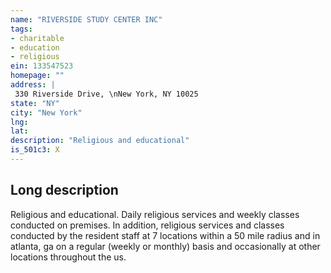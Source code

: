 ```yaml
---
name: "RIVERSIDE STUDY CENTER INC"
tags:
- charitable
- education
- religious
ein: 133547523
homepage: ""
address: |
 330 Riverside Drive, \nNew York, NY 10025
state: "NY"
city: "New York"
lng: 
lat: 
description: "Religious and educational"
is_501c3: X
---
```


## Long description

Religious and educational. Daily religious services and weekly classes conducted on premises. In addition, religious services and classes conducted by the resident staff at 7 locations within a 50 mile radius and in atlanta, ga on a regular (weekly or monthly) basis and occasionally at other locations throughout the us. 
